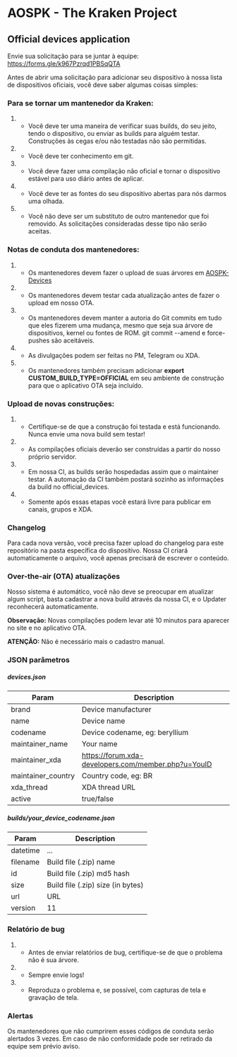 # AOSPK - The Kraken Project
## Official devices application

Envie sua solicitação para se juntar à equipe: https://forms.gle/k967Pzrqd1PBSqQTA

Antes de abrir uma solicitação para adicionar seu dispositivo à nossa lista de dispositivos oficiais, você deve saber algumas coisas simples:

### Para se tornar um mantenedor da Kraken:
1. - Você deve ter uma maneira de verificar suas builds, do seu jeito, tendo o dispositivo, ou enviar as builds para alguém testar. Construções às cegas e/ou não testadas não são permitidas.
2. - Você deve ter conhecimento em git.
3. - Você deve fazer uma compilação não oficial e tornar o dispositivo estável para uso diário antes de aplicar.
4. - Você deve ter as fontes do seu dispositivo abertas para nós darmos uma olhada.
5. - Você não deve ser um substituto de outro mantenedor que foi removido. As solicitações consideradas desse tipo não serão aceitas.

### Notas de conduta dos mantenedores:
1. - Os mantenedores devem fazer o upload de suas árvores em [AOSPK-Devices](https://github.com/AOSPK-Devices)
2. - Os mantenedores devem testar cada atualização antes de fazer o upload em nosso OTA.
3. - Os mantenedores devem manter a autoria do Git commits em tudo que eles fizerem uma mudança, mesmo que seja sua árvore de dispositivos, kernel ou fontes de ROM. git commit --amend e force-pushes são aceitáveis.
4. - As divulgações podem ser feitas no PM, Telegram ou XDA.
5. - Os mantenedores também precisam adicionar **export CUSTOM_BUILD_TYPE=OFFICIAL** em seu ambiente de construção para que o aplicativo OTA seja incluído.

### Upload de novas construções:
1. - Certifique-se de que a construção foi testada e está funcionando. Nunca envie uma nova build sem testar!
2. - As compilações oficiais deverão ser construídas a partir do nosso próprio servidor.
3. - Em nossa CI, as builds serão hospedadas assim que o maintainer testar. A automação da CI também postará sozinho as informações da build no official_devices.
4. - Somente após essas etapas você estará livre para publicar em canais, grupos e XDA.

### Changelog
Para cada nova versão, você precisa fazer upload do changelog para este repositório na pasta específica do dispositivo.
Nossa CI criará automaticamente o arquivo, você apenas precisará de escrever o conteúdo.

### Over-the-air (OTA) atualizações
Nosso sistema é automático, você não deve se preocupar em atualizar algum script, basta cadastrar a nova build através da nossa CI, e o Updater reconhecerá automaticamente.

**Observação:** Novas compilações podem levar até 10 minutos para aparecer no site e no aplicativo OTA.

**ATENÇÃO:** Não é necessário mais o cadastro manual.

### JSON parâmetros
##### devices.json
| Param | Description |
|--|--|
| brand | Device manufacturer |
| name | Device name |
| codename | Device codename, eg: beryllium |
| maintainer_name | Your name |
| maintainer_xda | https://forum.xda-developers.com/member.php?u=YouID |
| maintainer_country | Country code, eg: BR  |
| xda_thread | XDA thread URL |
| active | true/false |

##### builds/your_device_codename.json
| Param | Description |
|--|--|
| datetime | ... |
| filename | Build file (.zip) name |
| id | Build file (.zip) md5 hash |
| size | Build file (.zip) size (in bytes) |
| url | URL |
| version | 11 |

### Relatório de bug
1. - Antes de enviar relatórios de bug, certifique-se de que o problema não é sua árvore.
2. - Sempre envie logs!
3. - Reproduza o problema e, se possível, com capturas de tela e gravação de tela.

### Alertas
Os mantenedores que não cumprirem esses códigos de conduta serão alertados 3 vezes. Em caso de não conformidade pode ser retirado da equipe sem prévio aviso.

